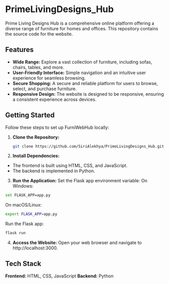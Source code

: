 # PrimeLivingDesigns_Hub

Prime Living Designs Hub is a comprehensive online platform offering a diverse range of furniture for homes and offices. This repository contains the source code for the website.

## Features

- **Wide Range:** Explore a vast collection of furniture, including sofas, chairs, tables, and more.
- **User-Friendly Interface:** Simple navigation and an intuitive user experience for seamless browsing.
- **Secure Shopping:** A secure and reliable platform for users to browse, select, and purchase furniture.
- **Responsive Design:** The website is designed to be responsive, ensuring a consistent experience across devices.

## Getting Started

Follow these steps to set up FurniWebHub locally:

1. **Clone the Repository:**
   ```bash
   git clone https://github.com/SiriAlekhya/PrimeLivingDesigns_Hub.git

2. **Install Dependencies:**
- The frontend is built using HTML, CSS, and JavaScript.
- The backend is implemented in Python.
3. **Run the Application:**
Set the Flask app environment variable:
On Windows:
```bash
set FLASK_APP=app.py
```
On macOS/Linux:
```bash
export FLASK_APP=app.py
```
Run the Flask app:
```bash
flask run
```
4. **Access the Website:**
Open your web browser and navigate to http://localhost:3000.

## Tech Stack
**Frontend:** HTML, CSS, JavaScript
**Backend:** Python

